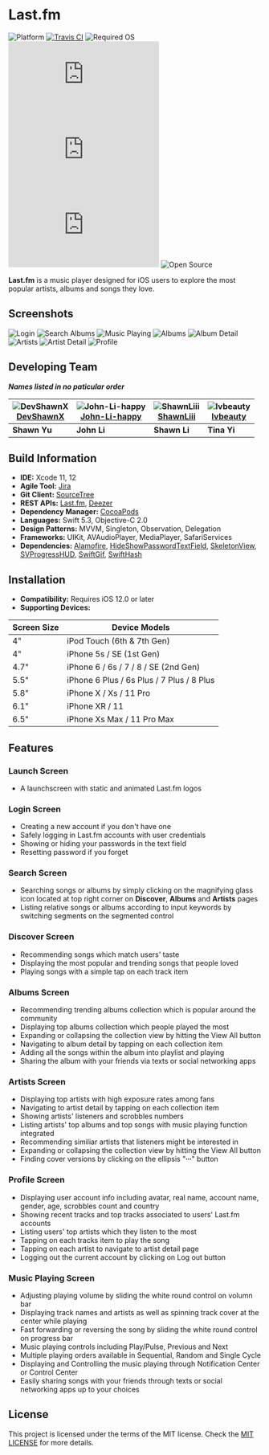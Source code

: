 # Last.fm
![Platform](https://img.shields.io/badge/platform-%EF%A3%BF-white)
[![Travis CI](https://img.shields.io/travis/DevShawnX/Last.fm/master.svg?logo=travis)](https://travis-ci.org/github/DevShawnX/Last.fm)
![Required OS](https://img.shields.io/badge/compatible-iOS%2012+-red)
![Code Size](https://img.shields.io/github/languages/code-size/DevShawnX/Last.fm)
![Last Commit](https://img.shields.io/github/last-commit/DevShawnX/Last.fm)
![MIT License](https://img.shields.io/github/license/DevShawnX/Last.fm)
![Open Source](https://img.shields.io/badge/open%20source-%F0%9F%92%9A-white)

**Last.fm** is a music player designed for iOS users to explore the most popular artists, albums and songs they love.

## Screenshots
![Login](https://user-images.githubusercontent.com/63318866/98600963-97622900-229b-11eb-9203-e80a9269ddf5.jpeg)
![Search Albums](https://user-images.githubusercontent.com/63318866/98600872-77326a00-229b-11eb-83d8-e2b5bc690a62.jpeg)
![Music Playing](https://user-images.githubusercontent.com/63318866/98600745-481bf880-229b-11eb-96fa-becdfeaf0cf1.jpeg)
![Albums](https://user-images.githubusercontent.com/63318866/98601792-c5943880-229c-11eb-9523-c07c67649f07.jpeg)
![Album Detail](https://user-images.githubusercontent.com/63318866/98600739-47836200-229b-11eb-8a8f-ad9dfd2a09ea.jpeg)
![Artists](https://user-images.githubusercontent.com/63318866/98601795-c62ccf00-229c-11eb-8587-1851c35585b0.jpeg)
![Artist Detail](https://user-images.githubusercontent.com/63318866/98600743-481bf880-229b-11eb-97b9-245dd12c56b1.jpeg)
![Profile](https://user-images.githubusercontent.com/63318866/98600746-48b48f00-229b-11eb-8bad-d8cd90d3ca10.jpeg)

## Developing Team
***Names listed in no paticular order***

|![DevShawnX](https://github.com/DevShawnX.png?size=120)<br />[DevShawnX](https://github.com/DevShawnX)|![John-Li-happy](https://github.com/John-Li-happy.png?size=120)<br />[John-Li-happy](https://github.com/John-Li-happy)|![ShawnLiii](https://github.com/ShawnLiii.png?size=120)<br />[ShawnLiii](https://github.com/ShawnLiii)|![lvbeauty](https://github.com/lvbeauty.png?size=120)<br />[lvbeauty](https://github.com/lvbeauty)|
|---|---|---|---|
|**Shawn Yu**|**John Li**|**Shawn Li**|**Tina Yi**|

## Build Information
- **IDE:** Xcode 11, 12
- **Agile Tool:** [Jira](https://www.atlassian.com/software/jira)
- **Git Client:** [SourceTree](https://www.sourcetreeapp.com/)
- **REST APIs:** [Last.fm](https://www.last.fm/api), [Deezer](https://developers.deezer.com)
- **Dependency Manager:** [CocoaPods](https://cocoapods.org/)
- **Languages:** Swift 5.3, Objective-C 2.0
- **Design Patterns:** MVVM, Singleton, Observation, Delegation
- **Frameworks:** UIKit, AVAudioPlayer, MediaPlayer, SafariServices
- **Dependencies:** [Alamofire](https://github.com/Alamofire/Alamofire), [HideShowPasswordTextField](https://github.com/Guidebook/HideShowPasswordTextField), [SkeletonView](https://github.com/Juanpe/SkeletonView), [SVProgressHUD](https://github.com/SVProgressHUD/SVProgressHUD), [SwiftGif](https://github.com/swiftgif/SwiftGif), [SwiftHash](https://github.com/onmyway133/SwiftHash)

## Installation
- **Compatibility:** Requires iOS 12.0 or later
- **Supporting Devices:**

|Screen Size|Device Models|
|---|---|
|4"|iPod Touch (6th & 7th Gen)|
|4"|iPhone 5s / SE (1st Gen)|
|4.7"|iPhone 6 / 6s / 7 / 8 / SE (2nd Gen)|
|5.5"|iPhone 6 Plus / 6s Plus / 7 Plus / 8 Plus|
|5.8"|iPhone X / Xs / 11 Pro|
|6.1"|iPhone XR / 11|
|6.5"|iPhone Xs Max / 11 Pro Max|

## Features
### Launch Screen
- A launchscreen with static and animated Last.fm logos

### Login Screen
- Creating a new account if you don't have one
- Safely logging in Last.fm accounts with user credentials
- Showing or hiding your passwords in the text field
- Resetting password if you forget

### Search Screen
- Searching songs or albums by simply clicking on the magnifying glass icon located at top right corner on **Discover**, **Albums** and **Artists** pages
- Listing relative songs or albums according to input keywords by switching segments on the segmented control

### Discover Screen
- Recommending songs which match users' taste
- Displaying the most popular and trending songs that people loved
- Playing songs with a simple tap on each track item

### Albums Screen
- Recommending trending albums collection which is popular around the community
- Displaying top albums collection which people played the most
- Expanding or collapsing the collection view by hitting the View All button
- Navigating to album detail by tapping on each collection item
- Adding all the songs within the album into playlist and playing
- Sharing the album with your friends via texts or social networking apps

### Artists Screen
- Displaying top artists with high exposure rates among fans
- Navigating to artist detail by tapping on each collection item
- Showing artists' listeners and scrobbles numbers
- Listing artists' top albums and top songs with music playing function integrated
- Recommending similiar artists that listeners might be interested in
- Expanding or collapsing the collection view by hitting the View All button
- Finding cover versions by clicking on the ellipsis "**∙∙∙**" button

### Profile Screen
- Displaying user account info including avatar, real name, account name, gender, age, scrobbles count and country
- Showing recent tracks and top tracks associated to users' Last.fm accounts
- Listing users' top artists which they listen to the most
- Tapping on each tracks item to play the song
- Tapping on each artist to navigate to artist detail page
- Logging out the current account by clicking on Log out button

### Music Playing Screen
- Adjusting playing volume by sliding the white round control on volumn bar
- Displaying track names and artists as well as spinning track cover at the center while playing
- Fast forwarding or reversing the song by sliding the white round control on progress bar
- Music playing controls including Play/Pulse, Previous and Next
- Multiple playing orders available in Sequential, Random and Single Cycle
- Displaying and Controlling the music playing through Notification Center or Control Center
- Easily sharing songs with your friends through texts or social networking apps up to your choices

## License
This project is licensed under the terms of the MIT license. Check the [MIT LICENSE](https://github.com/DevShawnX/Last.fm/blob/master/LICENSE) for more details.
